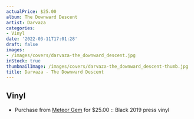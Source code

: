 ```yaml
---
actualPrice: $25.00
album: The Downward Descent
artist: Darvaza
categories:
- Vinyl
date: '2022-03-11T17:01:28'
draft: false
images:
- /images/covers/darvaza-the_downward_descent.jpg
inStock: true
thumbnailImage: /images/covers/darvaza-the_downward_descent-thumb.jpg
title: Darvaza - The Downward Descent
---
```


## Vinyl
* Purchase from [Meteor Gem](https://meteor-gem.com/products/darvaza-the-downward-descent-lp) for $25.00 :: Black 2019 press vinyl
